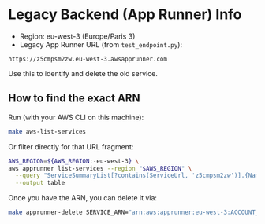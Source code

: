 # Legacy Backend (App Runner) Info

- Region: eu-west-3 (Europe/Paris 3)
- Legacy App Runner URL (from `test_endpoint.py`):

```
https://z5cmpsm2zw.eu-west-3.awsapprunner.com
```

Use this to identify and delete the old service.

## How to find the exact ARN

Run (with your AWS CLI on this machine):

```bash
make aws-list-services
```

Or filter directly for that URL fragment:

```bash
AWS_REGION=${AWS_REGION:-eu-west-3} \
aws apprunner list-services --region "$AWS_REGION" \
  --query "ServiceSummaryList[?contains(ServiceUrl, 'z5cmpsm2zw')].{Name:ServiceName,Arn:ServiceArn,Url:ServiceUrl,Status:Status}" \
  --output table
```

Once you have the ARN, you can delete it via:

```bash
make apprunner-delete SERVICE_ARN="arn:aws:apprunner:eu-west-3:ACCOUNT_ID:service/NAME/ID"
```
